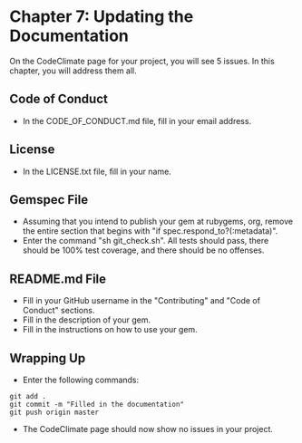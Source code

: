 # Chapter 7: Updating the Documentation

On the CodeClimate page for your project, you will see 5 issues.  In this chapter, you will address them all.

## Code of Conduct
* In the CODE_OF_CONDUCT.md file, fill in your email address.

## License
* In the LICENSE.txt file, fill in your name.

## Gemspec File
* Assuming that you intend to publish your gem at rubygems, org, remove the entire section that begins with "if spec.respond_to?(:metadata)".
* Enter the command "sh git_check.sh".  All tests should pass, there should be 100% test coverage, and there should be no offenses.

## README.md File
* Fill in your GitHub username in the "Contributing" and "Code of Conduct" sections.
* Fill in the description of your gem.
* Fill in the instructions on how to use your gem.

## Wrapping Up
* Enter the following commands:
```
git add .
git commit -m "Filled in the documentation"
git push origin master
```
* The CodeClimate page should now show no issues in your project.
